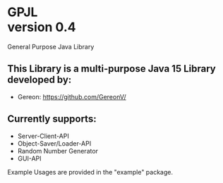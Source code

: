 # GPJL</br>version 0.4
General Purpose Java Library

## This Library is a multi-purpose Java 15 Library developed by:
- Gereon: https://github.com/GereonV/

## Currently supports:
- Server-Client-API
- Object-Saver/Loader-API
- Random Number Generator
- GUI-API

Example Usages are provided in the "example" package.
